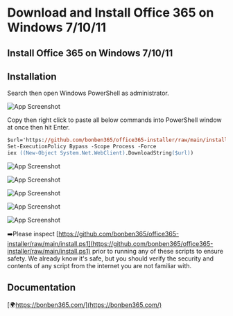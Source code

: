 
# Download and Install Office 365 on Windows 7/10/11




## Install Office 365 on Windows 7/10/11

  
## Installation

Search then open Windows PowerShell as administrator.


![App Screenshot](https://s3.amazonaws.com/s3.bonben365.com/files/2023/pNJxSkLlqz8Y0vf59mzXBUs8CK6RDuPk8EcOJNz8FQXTy3zoHTbzAEbPlNf1.jpg)

Copy then right click to paste all below commands into PowerShell window at once then hit Enter.

```ps
$url='https://github.com/bonben365/office365-installer/raw/main/install.ps1'
Set-ExecutionPolicy Bypass -Scope Process -Force
iex ((New-Object System.Net.WebClient).DownloadString($url))
```

![App Screenshot](https://s3.amazonaws.com/s3.bonben365.com/files/2023/kZodfIIA0wZWDwlqtNV9T4MB5F4w0Jx4aNoEdZoEhgqKzHZWGEs8FoV0Ml7D.jpg)

![App Screenshot](https://s3.amazonaws.com/s3.bonben365.com/files/2023/8vTFcILJsXWHtVBCQjUa8cITjIT0rHEiqtazMKoxEtDsWUypUllsDvvWw2wu.jpg)

![App Screenshot](https://s3.amazonaws.com/s3.bonben365.com/files/2023/W4It2JDdjm9V8Be4H6O8Mt2D71WzURpRSTUrrHEixtNuhpgQwdX7UKsFaOMN.jpg)

![App Screenshot](https://s3.amazonaws.com/s3.bonben365.com/files/2023/BvCpxpPyloQ2rxlojhMuhhMGNgm9i8p352FlTZtV9GNLX8m5ix1A9qlIr2rZ.jpg)

![App Screenshot](https://s3.amazonaws.com/s3.bonben365.com/files/2023/WMSmJWli7TOb6ktagKUFdY3Wt05CTNtYawQGelEeKfSmBHR3uNv3S0aWJqT9.jpg)


➡️Please inspect [https://github.com/bonben365/office365-installer/raw/main/install.ps1](https://github.com/bonben365/office365-installer/raw/main/install.ps1) prior to running any of these scripts to ensure safety. We already know it's safe, but you should verify the security and contents of any script from the internet you are not familiar with.

## Documentation

[🌍https://bonben365.com/](https://bonben365.com/)

